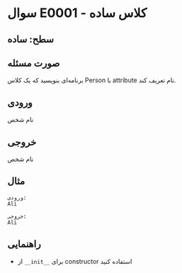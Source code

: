 # سوال E0001 - کلاس ساده

## سطح: ساده

## صورت مسئله
برنامه‌ای بنویسید که یک کلاس Person با attribute نام تعریف کند.

## ورودی
نام شخص

## خروجی
نام شخص

## مثال
```
ورودی:
Ali

خروجی:
Ali
```

## راهنمایی
- از `__init__` برای constructor استفاده کنید
